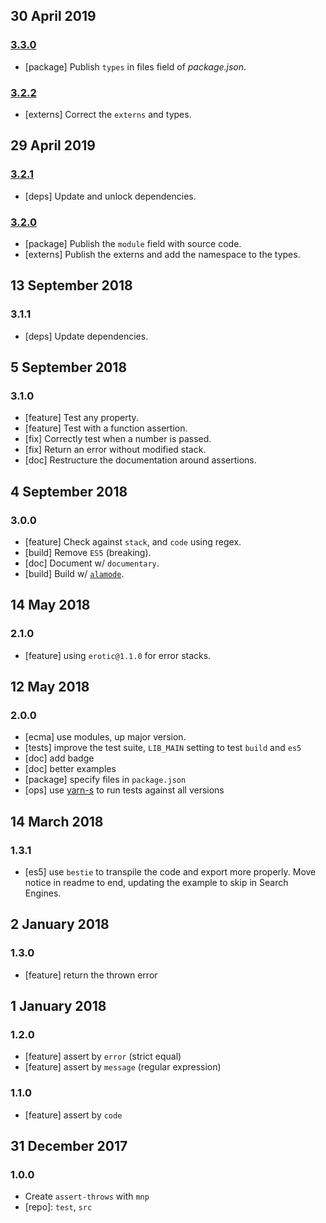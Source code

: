 ## 30 April 2019

### [3.3.0](https://github.com/artdecocode/assert-throws/compare/v3.2.2...v3.3.0)

- [package] Publish `types` in files field of _package.json_.

### [3.2.2](https://github.com/artdecocode/assert-throws/compare/v3.2.1...v3.2.2)

- [externs] Correct the `externs` and types.

## 29 April 2019

### [3.2.1](https://github.com/artdecocode/assert-throws/compare/v3.2.0...v3.2.1)

- [deps] Update and unlock dependencies.

### [3.2.0](https://github.com/artdecocode/assert-throws/compare/v3.1.1...v3.2.0)

- [package] Publish the `module` field with source code.
- [externs] Publish the externs and add the namespace to the types.

## 13 September 2018

### 3.1.1

- [deps] Update dependencies.

## 5 September 2018

### 3.1.0

- [feature] Test any property.
- [feature] Test with a function assertion.
- [fix] Correctly test when a number is passed.
- [fix] Return an error without modified stack.
- [doc] Restructure the documentation around assertions.

## 4 September 2018

### 3.0.0

- [feature] Check against `stack`, and `code` using regex.
- [build] Remove `ES5` (breaking).
- [doc] Document w/ `documentary`.
- [build] Build w/ [`alamode`](https://alamode.cc).

## 14 May 2018

### 2.1.0

- [feature] using `erotic@1.1.0` for error stacks.

## 12 May 2018

### 2.0.0

- [ecma] use modules, up major version.
- [tests] improve the test suite, `LIB_MAIN` setting to test `build` and `es5`
- [doc] add badge
- [doc] better examples
- [package] specify files in `package.json`
- [ops] use [yarn-s](https://artdeco.bz/yarn-s) to run tests against all versions

## 14 March 2018

### 1.3.1

- [es5] use `bestie` to transpile the code and export more properly. Move
notice in readme to end, updating the example to skip in Search Engines.

## 2 January 2018

### 1.3.0

- [feature] return the thrown error

## 1 January 2018

### 1.2.0

- [feature] assert by `error` (strict equal)
- [feature] assert by `message` (regular expression)

### 1.1.0

- [feature] assert by `code`

## 31 December 2017

### 1.0.0

- Create `assert-throws` with `mnp`
- [repo]: `test`, `src`
